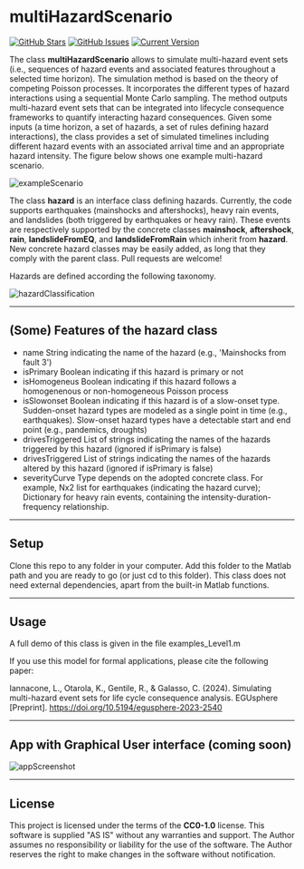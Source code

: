 multiHazardScenario
============
[![GitHub Stars](https://img.shields.io/github/stars/robgen/multiHazardScenario.svg)](https://github.com/robgen/multiHazardScenario/stargazers) [![GitHub Issues](https://img.shields.io/github/issues/robgen/multiHazardScenario.svg)](https://github.com/robgen/multiHazardScenario/issues) [![Current Version](https://img.shields.io/badge/version-1.0.0-green.svg)](https://github.com/robgen/multiHazardScenario)

The class **multiHazardScenario** allows to simulate multi-hazard event sets (i.e., sequences of hazard events and associated features throughout a selected time horizon). The simulation method is based on the theory of competing Poisson processes. It incorporates the different types of hazard interactions using a sequential Monte Carlo sampling. The method outputs multi-hazard event sets that can be integrated into lifecycle consequence frameworks to quantify interacting hazard consequences. Given some inputs (a time horizon, a set of hazards, a set of rules defining hazard interactions), the class provides a set of simulated timelines including different hazard events with an associated arrival time and an appropriate hazard intensity. The figure below shows one example multi-hazard scenario.

![exampleScenario](https://github.com/robgen/multiHazardScenario/blob/main/forReadme/exampleScenario.png)

The class **hazard** is an interface class defining hazards. Currently, the code supports earthquakes (mainshocks and aftershocks), heavy rain events, and landslides (both triggered by earthquakes or heavy rain). These events are respectively supported by the concrete classes  **mainshock**, **aftershock**, **rain**, **landslideFromEQ**, and **landslideFromRain** which inherit from **hazard**. New concrete hazard classes may be easily added, as long that they comply with the parent class. Pull requests are welcome!

Hazards are defined according the following taxonomy.

![hazardClassification](https://github.com/robgen/multiHazardScenario/blob/main/forReadme/Classification.png)

---

## (Some) Features of the hazard class
- name              String indicating the name of the hazard (e.g., 'Mainshocks from fault 3')
- isPrimary         Boolean indicating if this hazard is primary or not
- isHomogeneus      Boolean indicating if this hazard follows a homogenenous or non-homogeneous Poisson process
- isSlowonset       Boolean indicating if this hazard is of a slow-onset type. Sudden-onset hazard types are modeled as a single point in time (e.g., earthquakes). Slow-onset hazard types have a detectable start and end point (e.g., pandemics, droughts)
- drivesTriggered   List of strings indicating the names of the hazards triggered by this hazard (ignored if isPrimary is false)
- drivesTriggered   List of strings indicating the names of the hazards altered by this hazard (ignored if isPrimary is false)
- severityCurve     Type depends on the adopted concrete class. For example, Nx2 list for earthquakes (indicating the hazard curve); Dictionary for heavy rain events, containing the intensity-duration-frequency relationship.
---

## Setup
Clone this repo to any folder in your computer. Add this folder to the Matlab path and you are ready to go (or just cd to this folder). This class does not need external dependencies, apart from the built-in Matlab functions.

---

## Usage
A full demo of this class is given in the file examples_Level1.m

If you use this model for formal applications, please cite the following paper:

Iannacone, L., Otarola, K., Gentile, R., & Galasso, C. (2024). Simulating multi-hazard event sets for life cycle consequence analysis. EGUsphere [Preprint]. https://doi.org/10.5194/egusphere-2023-2540

---
## App with Graphical User interface (coming soon)

![appScreenshot](https://github.com/robgen/multiHazardScenario/blob/main/forReadme/appScreenshot.png)

---
## License
This project is licensed under the terms of the **CC0-1.0** license. This software is supplied "AS IS" without any warranties and support. The Author assumes no responsibility or liability for the use of the software. The Author reserves the right to make changes in the software without notification.
